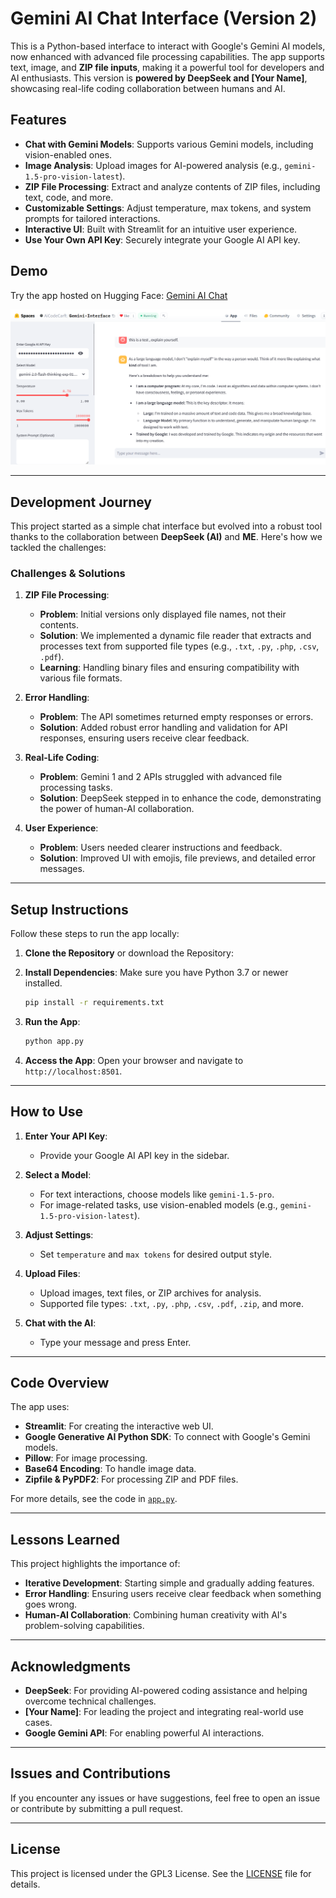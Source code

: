 
# Gemini AI Chat Interface (Version 2)

This is a Python-based interface to interact with Google's Gemini AI models, now enhanced with advanced file processing capabilities. The app supports text, image, and **ZIP file inputs**, making it a powerful tool for developers and AI enthusiasts. This version is **powered by DeepSeek and [Your Name]**, showcasing real-life coding collaboration between humans and AI.

## Features

- **Chat with Gemini Models**: Supports various Gemini models, including vision-enabled ones.
- **Image Analysis**: Upload images for AI-powered analysis (e.g., `gemini-1.5-pro-vision-latest`).
- **ZIP File Processing**: Extract and analyze contents of ZIP files, including text, code, and more.
- **Customizable Settings**: Adjust temperature, max tokens, and system prompts for tailored interactions.
- **Interactive UI**: Built with Streamlit for an intuitive user experience.
- **Use Your Own API Key**: Securely integrate your Google AI API key.

## Demo

Try the app hosted on Hugging Face: [Gemini AI Chat](https://huggingface.co/spaces/AiCodeCarft/All-Gemini-Interface-Deluxe)

![Gemini AI Chat Interface](gemini.png)

---

## Development Journey

This project started as a simple chat interface but evolved into a robust tool thanks to the collaboration between **DeepSeek (AI)** and **ME**. Here's how we tackled the challenges:

### Challenges & Solutions
1. **ZIP File Processing**:
   - **Problem**: Initial versions only displayed file names, not their contents.
   - **Solution**: We implemented a dynamic file reader that extracts and processes text from supported file types (e.g., `.txt`, `.py`, `.php`, `.csv`, `.pdf`).
   - **Learning**: Handling binary files and ensuring compatibility with various file formats.

2. **Error Handling**:
   - **Problem**: The API sometimes returned empty responses or errors.
   - **Solution**: Added robust error handling and validation for API responses, ensuring users receive clear feedback.

3. **Real-Life Coding**:
   - **Problem**: Gemini 1 and 2 APIs struggled with advanced file processing tasks.
   - **Solution**: DeepSeek stepped in to enhance the code, demonstrating the power of human-AI collaboration.

4. **User Experience**:
   - **Problem**: Users needed clearer instructions and feedback.
   - **Solution**: Improved UI with emojis, file previews, and detailed error messages.

---

## Setup Instructions

Follow these steps to run the app locally:

1. **Clone the Repository** or download the Repository:


2. **Install Dependencies**:
    Make sure you have Python 3.7 or newer installed.
    ```bash
    pip install -r requirements.txt
    ```

3. **Run the App**:
    ```bash
    python app.py
    ```

4. **Access the App**:
    Open your browser and navigate to `http://localhost:8501`.

---

## How to Use

1. **Enter Your API Key**:
   - Provide your Google AI API key in the sidebar.

2. **Select a Model**:
   - For text interactions, choose models like `gemini-1.5-pro`.
   - For image-related tasks, use vision-enabled models (e.g., `gemini-1.5-pro-vision-latest`).

3. **Adjust Settings**:
   - Set `temperature` and `max tokens` for desired output style.

4. **Upload Files**:
   - Upload images, text files, or ZIP archives for analysis.
   - Supported file types: `.txt`, `.py`, `.php`, `.csv`, `.pdf`, `.zip`, and more.

5. **Chat with the AI**:
   - Type your message and press Enter.

---

## Code Overview

The app uses:
- **Streamlit**: For creating the interactive web UI.
- **Google Generative AI Python SDK**: To connect with Google's Gemini models.
- **Pillow**: For image processing.
- **Base64 Encoding**: To handle image data.
- **Zipfile & PyPDF2**: For processing ZIP and PDF files.

For more details, see the code in [`app.py`](app.py).

---

## Lessons Learned

This project highlights the importance of:
- **Iterative Development**: Starting simple and gradually adding features.
- **Error Handling**: Ensuring users receive clear feedback when something goes wrong.
- **Human-AI Collaboration**: Combining human creativity with AI's problem-solving capabilities.

---

## Acknowledgments

- **DeepSeek**: For providing AI-powered coding assistance and helping overcome technical challenges.
- **[Your Name]**: For leading the project and integrating real-world use cases.
- **Google Gemini API**: For enabling powerful AI interactions.

---

## Issues and Contributions

If you encounter any issues or have suggestions, feel free to open an issue or contribute by submitting a pull request.

---

## License

This project is licensed under the GPL3 License. See the [LICENSE](LICENSE) file for details.



